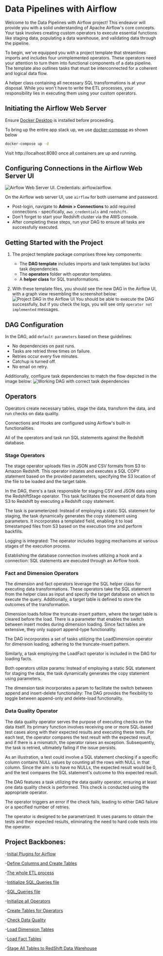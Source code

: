 # Data Pipelines with Airflow

Welcome to the Data Pipelines with Airflow project! This endeavor will provide you with a solid understanding of Apache Airflow's core concepts. Your task involves creating custom operators to execute essential functions like staging data, populating a data warehouse, and validating data through the pipeline.

To begin, we've equipped you with a project template that streamlines imports and includes four unimplemented operators. These operators need your attention to turn them into functional components of a data pipeline. The template also outlines tasks that must be interconnected for a coherent and logical data flow.

A helper class containing all necessary SQL transformations is at your disposal. While you won't have to write the ETL processes, your responsibility lies in executing them using your custom operators.

## Initiating the Airflow Web Server
Ensure [Docker Desktop](https://www.docker.com/products/docker-desktop/) is installed before proceeding.

To bring up the entire app stack up, we use [docker-compose](https://docs.docker.com/engine/reference/commandline/compose_up/) as shown below

```bash
docker-compose up -d
```
Visit http://localhost:8080 once all containers are up and running.

## Configuring Connections in the Airflow Web Server UI
![Airflow Web Server UI. Credentials: `airflow`/`airflow`.](assets/login.png)

On the Airflow web server UI, use `airflow` for both username and password.
* Post-login, navigate to **Admin > Connections** to add required connections - specifically, `aws_credentials` and `redshift`.
* Don't forget to start your Redshift cluster via the AWS console.
* After completing these steps, run your DAG to ensure all tasks are successfully executed.

## Getting Started with the Project
1. The project template package comprises three key components:
   * The **DAG template** includes imports and task templates but lacks task dependencies.
   * The **operators** folder with operator templates.
   * A **helper class** for SQL transformations.

1. With these template files, you should see the new DAG in the Airflow UI, with a graph view resembling the screenshot below:
![Project DAG in the Airflow UI](assets/final_project_dag_graph1.png)
You should be able to execute the DAG successfully, but if you check the logs, you will see only `operator not implemented` messages.

## DAG Configuration
In the DAG, add `default parameters` based on these guidelines:
* No dependencies on past runs.
* Tasks are retried three times on failure.
* Retries occur every five minutes.
* Catchup is turned off.
* No email on retry.

Additionally, configure task dependencies to match the flow depicted in the image below:
![Working DAG with correct task dependencies](assets/final_project_dag_graph2.png)

## Operators
Operators create necessary tables, stage the data, transform the data, and run checks on data quality.

Connections and Hooks are configured using Airflow's built-in functionalities.

All of the operators and task run SQL statements against the Redshift database.


### Stage Operators

The stage operator uploads files in JSON and CSV formats from S3 to Amazon Redshift. This operator initiates and executes a SQL COPY statement based on the provided parameters, specifying the S3 location of the file to be loaded and the target table.

In the DAG, there's a task responsible for staging CSV and JSON data using the RedshiftStage operator. This task facilitates the movement of data from S3 to Redshift by executing a Redshift copy statement.

The task is parameterized: Instead of employing a static SQL statement for staging, the task dynamically generates the copy statement using parameters. It incorporates a templated field, enabling it to load timestamped files from S3 based on the execution time and perform backfills.

Logging is integrated: The operator includes logging mechanisms at various stages of the execution process.

Establishing the database connection involves utilizing a hook and a connection: SQL statements are executed through an Airflow hook.

### Fact and Dimension Operators

The dimension and fact operators leverage the SQL helper class for executing data transformations. These operators take the SQL statement from the helper class as input and specify the target database on which to execute the query. Additionally, a target table is defined to store the outcomes of the transformation.

Dimension loads follow the truncate-insert pattern, where the target table is cleared before the load. There is a parameter that enables the switch between insert modes during dimension loading. Since fact tables are extensive, they only support append-type functionality.

The DAG incorporates a set of tasks utilizing the LoadDimension operator for dimension loading, adhering to the truncate-insert pattern.

Similarly, a task employing the LoadFact operator is included in the DAG for loading facts.

Both operators utilize params: Instead of employing a static SQL statement for staging the data, the task dynamically generates the copy statement using parameters.

The dimension task incorporates a param to facilitate the switch between append and insert-delete functionality: The DAG provides the flexibility to toggle between append-only and delete-load functionality.

### Data Quality Operator

The data quality operator serves the purpose of executing checks on the data itself. Its primary function involves receiving one or more SQL-based test cases along with their expected results and executing these tests. For each test, the operator compares the test result with the expected result, and if there is a mismatch, the operator raises an exception. Subsequently, the task is retried, ultimately failing if the issue persists.

As an illustration, a test could involve a SQL statement checking if a specific column contains NULL values by counting all the rows with NULL in that column. Since the aim is to have no NULLs, the expected result would be 0, and the test compares the SQL statement's outcome to this expected result.

The DAG features a task utilizing the data quality operator, ensuring at least one data quality check is performed. This check is conducted using the appropriate operator.

The operator triggers an error if the check fails, leading to either DAG failure or a specified number of retries.

The operator is designed to be parametrized: It uses params to obtain the tests and their expected results, eliminating the need to hard code tests into the operator.



## Project Backbones:

-[Initial Plugins for Airflow](airflow/plugins/__init__.py)

-[Define Columns and Create Tables](airflow/dags/create_tables_queries.py)

-[The whole ETL process](airflow/dags/etl.py)

-[Intitialize SQL_Queries file](airflow/plugins/helpers/__init__.py)

-[SQL_Queries file](airflow/plugins/helpers/sql_queries.py)

-[Initialize all Operators](airflow/plugins/operators/__init__.py)

-[Create Tables for Operators](airflow/plugins/operators/create_tables.py)

-[Check Data Quality](airflow/plugins/operators/data_quality.py)

-[Load Dimension Tables](airflow/plugins/operators/load_dimension.py)

-[Load Fact Tables](airflow/plugins/operators/load_fact.py)

-[Stage All Tables to RedShift Data Warehouse](airflow/plugins/operators/stage_redshift.py)


